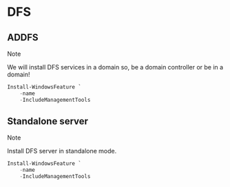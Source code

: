 # DFS

## ADDFS

> [!NOTE]
> We will install DFS services in a domain so, be a domain controller or be in a domain!

```powershell
Install-WindowsFeature `
    -name 
    -IncludeManagementTools
```

## Standalone server

> [!NOTE]
> Install DFS server in standalone mode.

```powershell
Install-WindowsFeature `
    -name 
    -IncludeManagementTools
```
